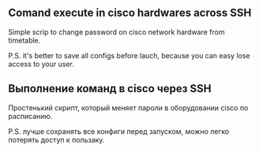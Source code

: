 ## Comand execute in cisco hardwares across SSH
Simple scrip to change password on cisco network hardware from timetable.


P.S. it's better to save all configs before lauch, because you can easy lose access to your user.

## Выполнение команд в cisco через SSH
Простенький скрипт, который меняет пароли в оборудовании cisco по расписанию.


P.S. лучше сохранять все конфиги перед запуском, можно легко потерять доступ к пользаку.
